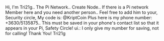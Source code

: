 Hi, I'm Tri21g..
The Pi Network..
Create Node..
If there is a Pi network Member here and you need another person.. Feel free to add him to your, Security circle, My code is: @KriptCoin
Plus here is my phone number: +3630/5135875.. This must be saved in your phone's contact list so that it appears in your Pi, Safety Circle!
ui.: I only give my number for saving, not for calling! Thank You! Tri21g